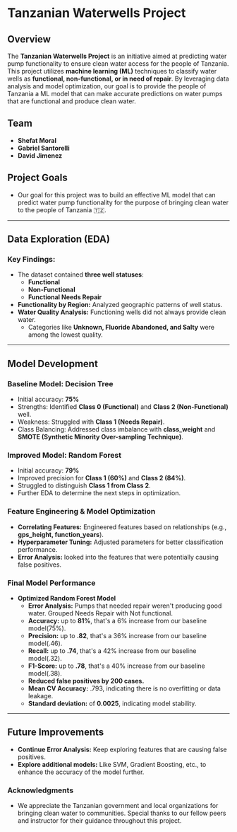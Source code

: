 # Tanzanian Waterwells Project

## Overview  
The **Tanzanian Waterwells Project** is an initiative aimed at predicting water pump functionality to ensure clean water access for the people of Tanzania. This project utilizes **machine learning (ML)** techniques to classify water wells as **functional, non-functional, or in need of repair**. By leveraging data analysis and model optimization, our goal is to provide the people of Tanzania a ML model that can make accurate predictions on water pumps that are functional and produce clean water.

## Team  
- **Shefat Moral**  
- **Gabriel Santorelli**  
- **David Jimenez**  

## Project Goals  
- Our goal for this project was to build an effective ML model that can predict water pump functionality for the purpose of bringing clean water to the people of Tanzania 🇹🇿.   

---

## Data Exploration (EDA)  
### Key Findings:  
- The dataset contained **three well statuses**:  
  - **Functional**  
  - **Non-Functional**  
  - **Functional Needs Repair**  
- **Functionality by Region:** Analyzed geographic patterns of well status.  
- **Water Quality Analysis:** Functioning wells did not always provide clean water.  
  - Categories like **Unknown, Fluoride Abandoned, and Salty** were among the lowest quality.  

---

## Model Development  
### **Baseline Model: Decision Tree**  
- Initial accuracy: **75%**  
- Strengths: Identified **Class 0 (Functional)** and **Class 2 (Non-Functional)** well.  
- Weakness: Struggled with **Class 1 (Needs Repair)**.
- Class Balancing: Addressed class imbalance with **class_weight** and **SMOTE (Synthetic Minority Over-sampling Technique)**. 

### **Improved Model: Random Forest**  
- Initial accuracy: **79%**  
- Improved precision for **Class 1 (60%)** and **Class 2 (84%)**.  
- Struggled to distinguish **Class 1 from Class 2**.
- Further EDA to determine the next steps in optimization.

### **Feature Engineering & Model Optimization**  
- **Correlating Features:** Engineered features based on relationships (e.g., **gps_height, function_years**).  
- **Hyperparameter Tuning:** Adjusted parameters for better classification performance.
- **Error Analysis:** looked into the features that were potentially causing false positives.
 

### **Final Model Performance**  
- **Optimized Random Forest Model**  
  - **Error Analysis:** Pumps that needed repair weren't producing good water. Grouped Needs Repair with Not functional.
  - **Accuracy:** up to **81%**, that's a 6% increase from our baseline model(75%).
  - **Precision:** up to **.82**, that's a 36% increase from our baseline model(.46).
  - **Recall:** up to **.74**, that's a 42% increase from our baseline model(.32).
  - **F1-Score:** up to **.78**, that's a 40% increase from our baseline model(.38).
  - **Reduced false positives by 200 cases.**
  - **Mean CV Accuracy:** .793, indicating there is no overfitting or data leakage.
  - **Standard deviation:** of **0.0025**, indicating model stability.
  

---

## Future Improvements  
- **Continue Error Analysis:** Keep exploring features that are causing false positives.
- **Explore additional models:** Like SVM, Gradient Boosting, etc., to enhance the accuracy of the model further.

### **Acknowledgments**
- We appreciate the Tanzanian government and local organizations for bringing clean water to communities. Special thanks to our fellow peers and instructor for their guidance throughout this project.
